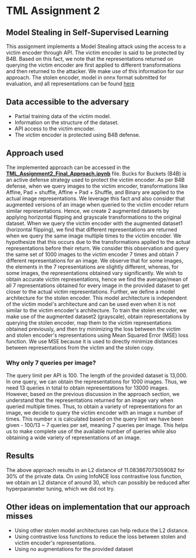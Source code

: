 # TML Assignment 2 
## Model Stealing in Self-Supervised Learning

This assignment implements a Model Stealing attack using the access to a victim encoder through API. The victim encoder is said to be protected by B4B. Based on this fact, we note that the representations returned  on querying the victim encoder are first applied to different transformations and then returned to the attacker. We make use of this information for our approach. The stolen encoder, model in onnx format submitted for evaluation, and all representations can be found [here](https://bit.ly/tml_assignment2_team3)

## Data accessible to the adversary
- Partial training data of the victim model.
- Information on the structure of the dataset.
- API access to the victim encoder.
- The victim encoder is protected using B4B defense.

## Approach used
The implemented approach can be accessed in the [**TML_Assignment2_Final_Approach.ipynb**](https://github.com/nupur412/TML_Assignment2_Model_Stealing/blob/main/TML_Assignment2_Final_Approach.ipynb) file. Bucks for Buckets (B4B) is an active defense strategy used to protect the victim encoder. As per B4B defense, when we query images to the victim encoder, transformations like Affine, Pad + shuffle, Affine + Pad + Shuffle, and Binary are applied to the actual image representations. We leverage this fact and also consider that augmented versions of an image when queried to the victim encoder return similar representations. 
Hence, we create 2 augmented datasets by applying horizontal flipping and grayscale transformations to the original dataset. When we query the victim encoder with the augmented dataset1 (horizontal flipping), we find that different representations are returned when we query the same image multiple times to the victim encoder. We hypothesize that this occurs due to the transformations applied to the actual representations before their return. We consider this observation and query the same set of 1000 images to the victim encoder 7 times and obtain 7 different representations for an image. We observe that for some images, the elements in the 7 representations are slightly different, whereas, for some images, the representations obtained vary significantly. We wish to obtain accurate victim representations, hence we find the average/mean of all 7 representations obtained for every image in the provided dataset to get closer to the actual victim representations. Further, we define a model architecture for the stolen encoder. This model architecture is independent of the victim model's architecture and can be used even when it is not similar to the victim encoder's architecture. To train the stolen encoder, we make use of the augmented dataset2 (grayscale), obtain representations by querying the stolen encoder, map them to the victim representations obtained previously, and then try minimizing the loss between the victim and stolen encoder's representations using Mean Squared Error (MSE) loss function. We use MSE because it is used to directly minimize distances between representations from the victim and the stolen copy.

### Why only 7 queries per image?
The query limit per API is 100. The length of the provided dataset is 13,000. In one query, we can obtain the representations for 1000 images. Thus, we need 13 queries in total to obtain representations for 13000 images. However, based on the previous discussion in the approach section, we understand that the representations returned for an image vary when queried multiple times. Thus, to obtain a variety of representations for an image, we decide to query the victim encoder with an image x number of times. This number x is calculated based on the query limit we have been given - 100/13 ~ 7 queries per set, meaning 7 queries per image. This helps us to make complete use of the available number of queries while also obtaining a wide variety of representations of an image.

## Results
The above approach results in an L2 distance of 11.083867073059082 for 30% of the private data.
On using InfoNCE loss contrastive loss function, we obtain an L2 distance of around 30, which can possibly be reduced after hyperparameter tuning, which we did not try.

## Other ideas on implementation that our approach misses
- Using other stolen model architectures can help reduce the L2 distance.
- Using contrastive loss functions to reduce the loss between stolen and victim encoder's representations.
- Using no augmentations for the provided dataset
